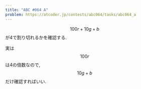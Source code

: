```yaml
---
title: "ABC #064 A"
problem: https://atcoder.jp/contests/abc064/tasks/abc064_a
---
```

$$ 100r+10g+b $$ が4で割り切れるかを確認する.

実は $$ 100r $$ は4の倍数なので, $$ 10g+b $$ だけ確認すればいい.
